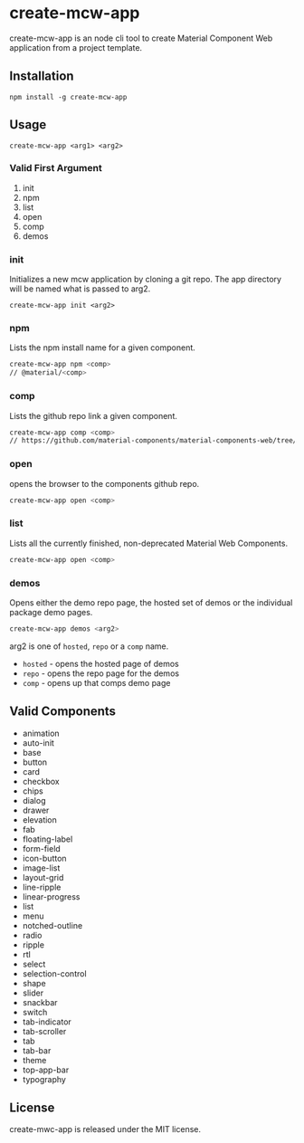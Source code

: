 # create-mcw-app
create-mcw-app is an node cli tool to create Material Component Web application from a project template.

## Installation
`npm install -g create-mcw-app`

## Usage
`create-mcw-app <arg1> <arg2>`

### Valid First Argument
1. init
2. npm
3. list
4. open
5. comp
6. demos

### init
Initializes a new mcw application by cloning a git repo. The app directory will be named what is passed to arg2.

`create-mcw-app init <arg2>`

### npm
Lists the npm install name for a given component.

```bash
create-mcw-app npm <comp>
// @material/<comp>
```

### comp
Lists the github repo link a given component.

```bash
create-mcw-app comp <comp>
// https://github.com/material-components/material-components-web/tree/master/packages/mdc-<comp>
```

### open
opens the browser to the components github repo.

```bash
create-mcw-app open <comp>
```

### list
Lists all the currently finished, non-deprecated Material Web Components.

```bash
create-mcw-app open <comp>
```

### demos
Opens either the demo repo page, the hosted set of demos or the individual package demo pages.

```bash
create-mcw-app demos <arg2>
```

arg2 is one of `hosted`, `repo` or a `comp` name.

- `hosted` - opens the hosted page of demos
- `repo`   - opens the repo page for the demos
- `comp`   - opens up that comps demo page

## Valid Components
- animation
- auto-init
- base
- button
- card
- checkbox
- chips
- dialog
- drawer
- elevation
- fab
- floating-label
- form-field
- icon-button
- image-list
- layout-grid
- line-ripple
- linear-progress
- list
- menu
- notched-outline
- radio
- ripple
- rtl
- select
- selection-control
- shape
- slider
- snackbar
- switch
- tab-indicator
- tab-scroller
- tab
- tab-bar
- theme
- top-app-bar
- typography

## License
create-mwc-app is released under the MIT license.
